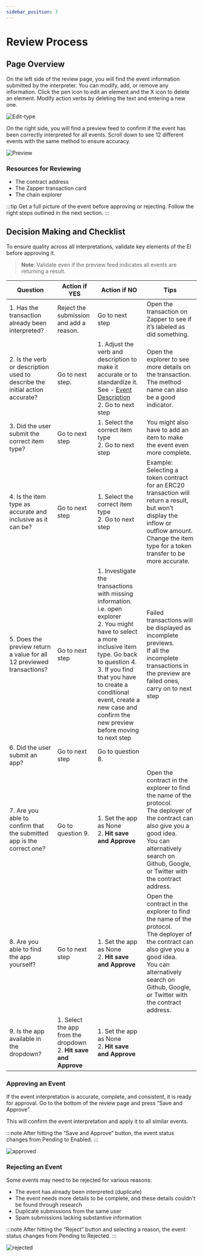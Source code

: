 ```yaml
---
sidebar_position: 3
---
```


# Review Process

## Page Overview

On the left side of the review page, you will find the event information submitted by the interpreter. You can modify, add, or remove any information. Click the pen icon to edit an element and the X icon to delete an element. Modify action verbs by deleting the text and entering a new one.

![Edit-type](/img/assets/ReviewStep.png)

On the right side, you will find a preview feed to confirm if the event has been correctly interpreted for all events. Scroll down to see 12 different events with the same method to ensure accuracy.

![Preview](/img/assets/preview2.png)

### Resources for Reviewing

- The contract address
- The Zapper transaction card
- The chain explorer

:::tip
Get a full picture of the event before approving or rejecting. Follow the right steps outlined in the next section.
:::

## Decision Making and Checklist

To ensure quality across all interpretations, validate key elements of the EI before approving it.

> **Note**: Validate even if the preview feed indicates all events are returning a result.

| Question | Action if YES | Action if NO | Tips |
|----------|----------------|--------------|------|
| 1. Has the transaction already been interpreted? | Reject the submission and add a reason. | Go to next step | Open the transaction on Zapper to see if it’s labeled as did something. |
| 2. Is the verb or description used to describe the initial action accurate? | Go to next step. | 1. Adjust the verb and description to make it accurate or to standardize it. See - [Event Description](/docs/Interpretation/event-interpretation/guide/action-verb)<br/> 2. Go to next step | Open the explorer to see more details on the transaction.<br/> The method name can also be a good indicator. |
| 3. Did the user submit the correct item type? | Go to next step | 1. Select the correct item type<br/> 2. Go to next step | You might also have to add an item to make the event even more complete. |
| 4. Is the item type as accurate and inclusive as it can be? | Go to next step | 1. Select the correct item type<br/> 2. Go to next step | Example: Selecting a token contract for an ERC20 transaction will return a result, but won’t display the inflow or outflow amount. Change the item type for a token transfer to be more accurate. |
| 5. Does the preview return a value for all 12 previewed transactions? | Go to next step | 1. Investigate the transactions with missing information. i.e. open explorer<br/> 2. You might have to select a more inclusive item type. Go back to question 4.<br/> 3. If you find that you have to create a conditional event, create a new case and confirm the new preview before moving to next step | Failed transactions will be displayed as incomplete previews.<br/> If all the incomplete transactions in the preview are failed ones, carry on to next step |
| 6. Did the user submit an app? | Go to next step | Go to question 8. | |
| 7. Are you able to confirm that the submitted app is the correct one? | Go to question 9. | 1. Set the app as None<br/> 2. **Hit save and Approve** | Open the contract in the explorer to find the name of the protocol.<br/> The deployer of the contract can also give you a good idea.<br/> You can alternatively search on Github, Google, or Twitter with the contract address. |
| 8. Are you able to find the app yourself? | Go to next step | 1. Set the app as None<br/> 2. **Hit save and Approve** | Open the contract in the explorer to find the name of the protocol.<br/> The deployer of the contract can also give you a good idea.<br/> You can alternatively search on Github, Google, or Twitter with the contract address. |
| 9. Is the app available in the dropdown? | 1. Select the app from the dropdown<br/> 2. **Hit save and Approve** | 1. Set the app as None<br/> 2. **Hit save and Approve** | |

### Approving an Event

If the event interpretation is accurate, complete, and consistent, it is ready for approval. Go to the bottom of the review page and press “Save and Approve”.

This will confirm the event interpretation and apply it to all similar events.

:::note
After hitting the “Save and Approve” button, the event status changes from Pending to Enabled.
:::

![approved](/img/assets/approved2.gif)

### Rejecting an Event

Some events may need to be rejected for various reasons:
- The event has already been interpreted (duplicate)
- The event needs more details to be complete, and these details couldn't be found through research
- Duplicate submissions from the same user
- Spam submissions lacking substantive information

:::note
After hitting the “Reject” button and selecting a reason, the event status changes from Pending to Rejected.
:::

![rejected](/img/assets/rejected.gif)
